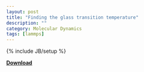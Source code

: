 ```yaml
---
layout: post
title: "Finding the glass transition temperature"
description: ""
category: Molecular Dynamics
tags: [lammps]
---
```

{% include JB/setup %}

**[Download](https://github.com/scottie33/finding-glassT/archive/master.zip)**